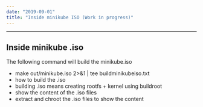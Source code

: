 ```yaml
---
date: "2019-09-01"
title: "Inside minikube ISO (Work in progress)"
---
```



---------------------
Inside minikube .iso
---------------------

The following command will build the minikube.iso

* make out/minikube.iso 2>&1 | tee buildminikubeiso.txt
* how to build the .iso
* building .iso means creating rootfs + kernel using buildroot
* show the content of the .iso files
* extract and chroot the .iso files to show the content
